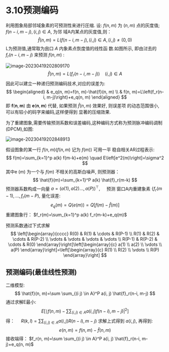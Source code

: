 #  3.10预测编码

利用图象局部邻域象素的可预测性来进行圧缩.
设: $f(n, m)$ 为 $(n, m)$ 点的灰度值; $f(n-i, m-j),(i, j) \in A$, 为邻 域A内某点的灰度值,则：
$$
\hat{f}(n, m)=L(f(n-i, m-j),(i, j) \in A,(i, j) \neq(0,0)
$$
L为预测值,通常取为囱口 $A$ 内象素点恢度值的线性函 数.如图所示, 即由㳡去的 $f_r(n-i, m-j)$ 来预测 $f(n, m)$ :

![image-20230419202809170](https://mypic-1312707183.cos.ap-nanjing.myqcloud.com/image-20230419202809170.png)
$$
\hat{f}(n, m)=L\left(f_r(n-i, m-j)\right) \quad(i, j) \in A
$$
因此可以建立一种递归预测编码技术,对应的误差为:
$$
\begin{aligned}
& e_q(n, m)=f(n, m)-\hat{f}(n, m) \\
& f(n, m)=L\left(f_r(n-i, m-j)\right)+e_q(n, m)
\end{aligned}
$$
即 $\mathbf{f}(\mathbf{n}, \mathbf{m})$ 由 $\mathbf{e}(\mathbf{n}, \mathbf{m})$ 代替, 如果预测 $\hat{f}(n, m)$ 效果好, 则误差项 的动态范围很小, 可以有较小的码字来编码,这样便得到 显著的压缩效果.

为了重建图象,需要传输预测系数和误差编码,这种编码方式称为预测脉冲编码调制(DPCM),如图:

![image-20230419202848913](https://mypic-1312707183.cos.ap-nanjing.myqcloud.com/image-20230419202848913.png)

假设图象的某一行 $f(n, m)(f(n, m)$ 记为 $f(m))$ 可用一平 稳自相关AR过程表示:
$$
f(m)=\sum_{k=1}^p a(k) f(m-k)+e(m) \quad E\left[e^2(m)\right]=\sigma^2
$$
其中e $(m)$ 为一个与 $f(m)$ 不相关的高斯白噪声, 则预测器：
$$
\hat{f}(m)=\sum_{k=1}^P a(k) \hat{f}_r(m-k)
$$
预测器系数构成一向量 $a=(a(1), a(2) \ldots, a(P))^{\top}, \quad$ 预测 窗口A内重建象素 $\left\{f_r(m-1), \ldots, f_r(m-P)\right.$, 量化误差:
$$
e_q(m)=Q(e(m))=Q[f(m)-\hat{f}(m)]
$$
重建图象行： $f_r(m)=\sum_{k=1}^p a(k) f_r(m-k)+e_q(m)$

预测系数通过下式求解
$$
\left[\begin{array}{cccc}
R(0) & R(1) & \cdots & R(P-1) \\
R(1) & R(2) & \cdots & R(P-2) \\
\vdots & \vdots & \vdots & \vdots \\
R(P-1) & R(P-2) & \cdots & R(0)
\end{array}\right]\left[\begin{array}{c}
a(1) \\
a(2) \\
\vdots \\
a(P)
\end{array}\right]=\left[\begin{array}{c}
R(1) \\
R(2) \\
\vdots \\
R(P)
\end{array}\right]
$$

## 预测编码(最佳线性预测)

二维模型:
$$
\hat{f}(n, m)=\sum \sum_{(i j) \in A}^P a(i, j) \hat{f}_r(n-i, m-j)
$$
通过求解E最小:
$$
\left.\left.E\left[\mid f(n, m)-\sum \sum_{(i, j) \in A} a(i, j) f(n-i), m-j\right)\right|^2\right]
$$
得： $\left.\quad R(k, l)=\sum \sum_{(i, j) \in A} a(i, j) R(n-i), m-j\right)$
求解上式得到 $a(i, j)$, 再得到:
$$
e(n, m)=f(n, m)-\hat{f}(n, m)
$$
接收端得： $f_r(n, m)=\sum \sum_{(i j) \in A}^P a(i, j) \hat{f}_r(n-i, m-j)+e_q(n, m)$
